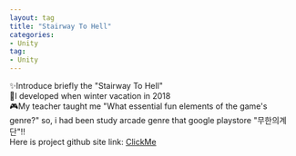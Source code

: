 ```yaml
---
layout: tag
title: "Stairway To Hell"
categories:
- Unity
tag:
- Unity
---
```


✨Introduce briefly the "Stairway To Hell"  
📅I developed when winter vacation in 2018  
🎮My teacher taught me "What essential fun elements of the game's genre?" so, i had been study arcade genre that google playstore "무한의계단"!!  
Here is project github site link: [ClickMe](https://github.com/JinHyung16/unity_StairwayToHell.git)